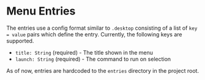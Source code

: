 # Menu Entries

The entries use a config format similar to `.desktop` consisting of a list of
`key = value` pairs which define the entry. Currently, the following keys are
supported.

- `title: String` (required) - The title shown in the menu
- `launch: String` (required) - The command to run on selection

As of now, entries are hardcoded to the `entries` directory in the project root.
